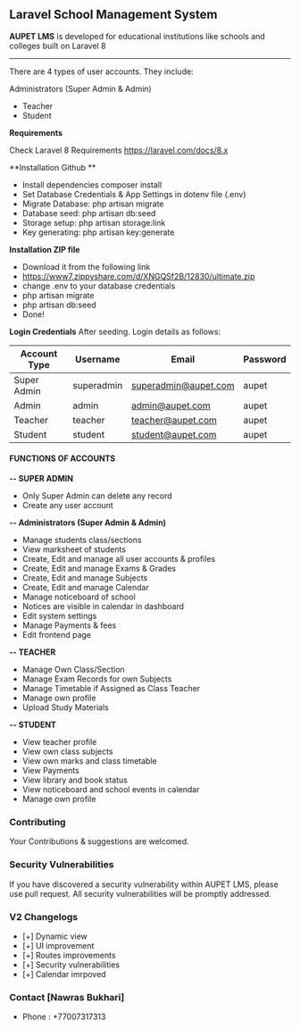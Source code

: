 ## **Laravel School Management System** 

**AUPET LMS** is developed for educational institutions like schools and colleges built on Laravel 8

<hr />  

There are 4 types of user accounts. They include:
 
Administrators (Super Admin & Admin)
- Teacher
- Student

**Requirements** 

Check Laravel 8 Requirements https://laravel.com/docs/8.x

**Installation Github **
- Install dependencies composer install
- Set Database Credentials & App Settings in dotenv file (.env)
- Migrate Database: php artisan migrate
- Database seed: php artisan db:seed
- Storage setup: php artisan storage:link
- Key generating: php artisan key:generate

**Installation ZIP file**
- Download it from the following link
- https://www7.zippyshare.com/d/XNGQSf2B/12830/ultimate.zip
- change .env to your database credentials
- php artisan migrate
- php artisan db:seed
- Done!

**Login Credentials**
After seeding. Login details as follows:


| Account Type      | Username | Email              | Password |
| ------------------|----------|--------------------|----------|
|  Super Admin      |superadmin|superadmin@aupet.com|   aupet  |
|  Admin            |admin     |admin@aupet.com     |   aupet  |
|  Teacher          |teacher   |teacher@aupet.com   |   aupet  |
|  Student          |student   |student@aupet.com   |   aupet  |

#### **FUNCTIONS OF ACCOUNTS** 

**-- SUPER ADMIN**
- Only Super Admin can delete any record
- Create any user account
 
**-- Administrators (Super Admin & Admin)**

- Manage students class/sections
- View marksheet of students
- Create, Edit and manage all user accounts & profiles
- Create, Edit and manage Exams & Grades
- Create, Edit and manage Subjects
- Create, Edit and manage Calendar
- Manage noticeboard of school
- Notices are visible in calendar in dashboard
- Edit system settings
- Manage Payments & fees
- Edit frontend page


**-- TEACHER**
- Manage Own Class/Section
- Manage Exam Records for own Subjects
- Manage Timetable if Assigned as Class Teacher
- Manage own profile
- Upload Study Materials

**-- STUDENT**
- View teacher profile
- View own class subjects
- View own marks and class timetable
- View Payments
- View library and book status
- View noticeboard and school events in calendar
- Manage own profile



### **Contributing**

Your Contributions & suggestions are welcomed.

### **Security Vulnerabilities**

If you have discovered a security vulnerability within AUPET LMS, please use pull request. All security vulnerabilities will be promptly addressed.

### **V2 Changelogs**
- [+] Dynamic view
- [+] UI improvement
- [+] Routes improvements
- [+] Security vulnerabilities
- [+] Calendar imrpoved

### **Contact [Nawras Bukhari]**
- Phone : +77007317313
